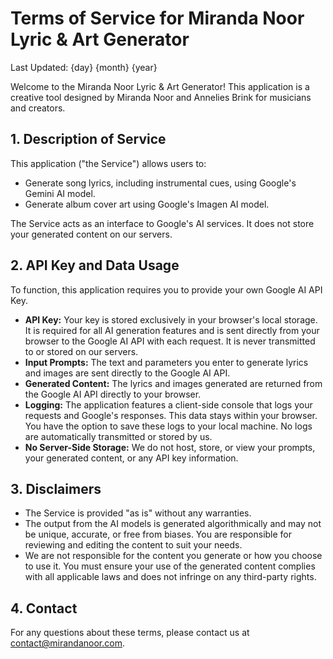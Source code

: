 # Terms of Service for Miranda Noor Lyric & Art Generator

Last Updated: {day} {month} {year}

Welcome to the Miranda Noor Lyric & Art Generator! This application is a creative tool designed by Miranda Noor and Annelies Brink for musicians and creators.

## 1. Description of Service

This application ("the Service") allows users to:
- Generate song lyrics, including instrumental cues, using Google's Gemini AI model.
- Generate album cover art using Google's Imagen AI model.

The Service acts as an interface to Google's AI services. It does not store your generated content on our servers.

## 2. API Key and Data Usage

To function, this application requires you to provide your own Google AI API Key.

- **API Key:** Your key is stored exclusively in your browser's local storage. It is required for all AI generation features and is sent directly from your browser to the Google AI API with each request. It is never transmitted to or stored on our servers.
- **Input Prompts:** The text and parameters you enter to generate lyrics and images are sent directly to the Google AI API.
- **Generated Content:** The lyrics and images generated are returned from the Google AI API directly to your browser.
- **Logging:** The application features a client-side console that logs your requests and Google's responses. This data stays within your browser. You have the option to save these logs to your local machine. No logs are automatically transmitted or stored by us.
- **No Server-Side Storage:** We do not host, store, or view your prompts, your generated content, or any API key information.

## 3. Disclaimers

- The Service is provided "as is" without any warranties.
- The output from the AI models is generated algorithmically and may not be unique, accurate, or free from biases. You are responsible for reviewing and editing the content to suit your needs.
- We are not responsible for the content you generate or how you choose to use it. You must ensure your use of the generated content complies with all applicable laws and does not infringe on any third-party rights.

## 4. Contact

For any questions about these terms, please contact us at contact@mirandanoor.com.